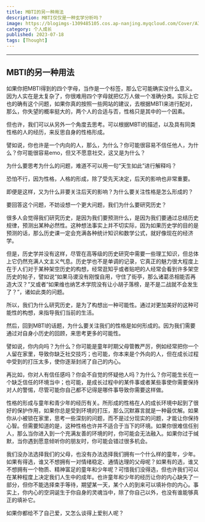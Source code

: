 ```yaml
---
title: MBTI的另一种用法
description: MBTI仅仅是一种玄学分析吗？
image: https://blogimgs-1309485105.cos.ap-nanjing.myqcloud.com/Cover/AI/wolf-1.png
category: 个人成长
published: 2023-07-18
tags: [Thought]
---
```


-----------------

## MBTI的另一种用法

如果你把MBTI得到的四个字母，当作是一个标签，那么它可能确实没什么意义。因为人实在是太复杂了，你很难用四个字母就把亿万人做一个准确分类。实际上它也的确有这个问题，如果你真的按照一些网站的建议，去根据MBTI来进行配对，那么，你失望的概率挺大的，两个人的合适与否，性格只是其中的一个因素。

但也许，我们可以从另外一个角度去思考。可以根据MBTI的描述，以及具有同类性格的人的经历，来反思自身的性格形成。

譬如说，你也许是一个内向的人，那么，为什么？你可能很容易不信任他人，为什么？你可能很容易emo，但又不愿意社交，这又是为什么？

为什么要思考为什么的问题，难道不可以用一句“天生如此”进行解释吗？

恐怕不行，因为性格，人格的形成，除了受先天决定，后天的影响也非常重要。

即便是这样，又为什么非要关注后天的影响？为什么要关注性格是怎么形成的？

要回答这个问题，不妨设想一个更大问题，我们为什么要研究历史？

很多人会觉得我们研究历史，是因为我们要预测什么，是因为我们要通过总结历史规律，预测出某种必然性。这种想法事实上并不切实际，因为如果历史学的目的是预测的话，那么历史课一定会充满各种统计知识和数学公式，就好像现在的经济学。

但是，历史学并没有这样，尽管在高等级的历史研究中需要一些理工知识，但总体上它仍然充满人文主义气息。历史学也不是单调的记录，它真正的魅力很大程度上在于人们对于某种架空历史的构想，经常逛知乎或者贴吧的人经常会看到许多架空历史的帖子，譬如说“如果马谡没有刚愎自用，守住了街亭，那么诸葛丞相能否再造大汉？”又或者“如果维也纳艺术学院没有让小胡子落榜，是不是二战就不会发生了？”，诸如此类的问题。

所以，我们为什么研究历史，是为了构想出一种可能性。通过对更加美好的这种可能性的构想，来指导我们当前的生活。

然后，回到MBTI的话题，为什么要关注我们的性格是如何形成的。因为我们需要通过对自身小历史的回顾，来思考更多的可能性。

譬如说，你内向吗？为什么？你可能是童年时期父母管教严厉，例如经常把你一个人留在家里，导致你缺乏社交技巧；也可能，你本来是个外向的人，但在成长过程中受到的打压太多，使你逐渐封闭了自己的内心。

再比如，你对人有信任感吗？你会不自觉的怀疑他人吗？为什么？你可能生长在一个缺乏信任的环境当中；也可能，是成长过程中的某件事或者某些事使你需要保持对人的警惕，尽管可能你自己都不记得是哪件事导致你需要这样做。

性格的形成与童年和青少年的经历有关。所形成的性格在人的成长环境中起到了很好的保护作用，如果你总是受到环境的打压，那么沉默寡言就是一种最优解。如果你从小被锁在家里，思考一些深刻的问题，而不是过分现实的问题，才能让你保持心智。但需要知道的是，这种性格也许并不适合于当下的环境。如果你很难信任别人，那么当你进入到一个充满友善的环境的时，你可能会无法融入。如果你过于缄默，当你遇到愿意倾听你的朋友时，你可能会错过很多机会。

我们没办法选择我们的父母，也没有办法选择我们拥有一个什么样的童年，少年。如果有得选，谁又不想拥有一对情绪稳定、通情达理的父母呢？如果有的选，谁又不想拥有一个物质、精神富足的童年和少年呢？可惜我们没得选，但也许我们可以在某种程度上决定我们人生中的成年。也许童年和少年的经历让你的内心缺失了一部分，但你不能选择束手等待，期望某一天，某个人的到来可以填补你的内心。事实上，你内心的空洞诞生于你自身的灵魂当中，除了你自己以外，也没有谁能够真正的填补它。

如果你都给不了自己爱，又怎么谈得上爱别人呢？
